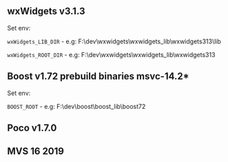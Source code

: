## wxWidgets v3.1.3

Set env:

`wxWidgets_LIB_DIR` - e.g: F:\dev\wxwidgets\wxwidgets_lib\wxwidgets313\lib

`wxWidgets_ROOT_DIR` - e.g: F:\dev\wxwidgets\wxwidgets_lib\wxwidgets313

## Boost v1.72 prebuild binaries msvc-14.2*

Set env:

`BOOST_ROOT` - e.g: F:\dev\boost\boost_lib\boost72

## Poco v1.7.0

## MVS 16 2019
